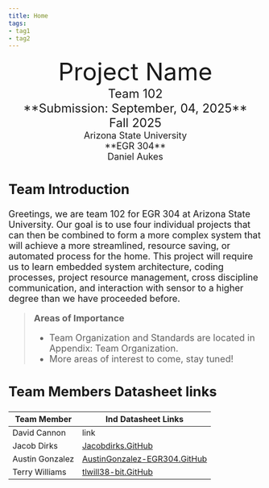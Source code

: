 ```yaml
---
title: Home
tags:
- tag1
- tag2
---
```

<center>
<font size="8">Project Name<br>
<font size="5">Team 102<br>
**Submission: September, 04, 2025**<br>
Fall 2025<br>
<font size="4">Arizona State University<br>
**EGR 304**<br>
Daniel Aukes <br>
  

</center>

## Team Introduction 
 Greetings, we are team 102 for EGR 304 at Arizona State University. Our goal is to use four individual projects that can then be combined to form a more complex system that will achieve a more streamlined, resource saving, or automated process for the home. This project will require us to learn embedded system architecture, coding processes, project resource management, cross discipline communication, and interaction with sensor to a higher degree than we have proceeded before. 
>  <t>   **Areas of Importance**
>    * Team Organization and Standards are located in Appendix: Team Organization.
>    * More areas of interest to come, stay tuned!


## Team Members Datasheet links

| **Team Member**        |**Ind Datasheet Links** |
| ---------------------- | -----------------------|
| David Cannon           | link | 
| Jacob Dirks            | [Jacobdirks.GitHub](https://jacobdirks.github.io/) |
| Austin Gonzalez        | [AustinGonzalez-EGR304.GitHub](https://github.com/EGR304-2025-F-102/EGR304-2025-F-102.github.io.git) |
| Terry Williams         |[tlwill38-bit.GitHub](https://github.com/EGR304-2025-F-102/EGR304-2025-F-102.github.io.git) |


